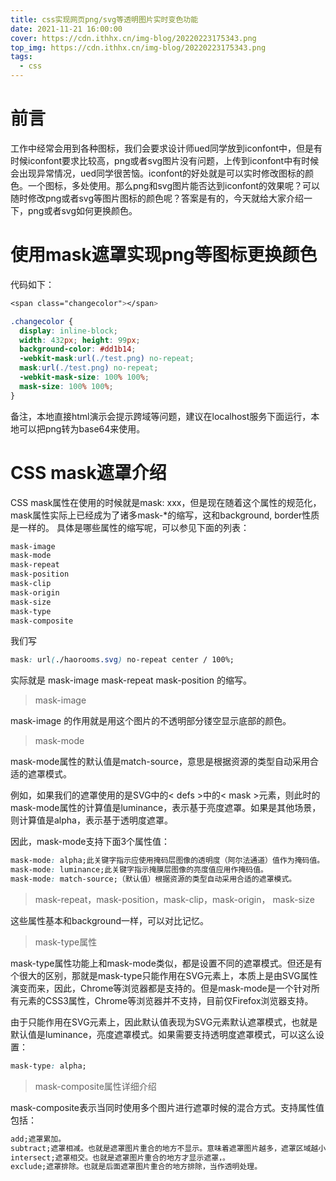 ```yaml
---
title: css实现网页png/svg等透明图片实时变色功能
date: 2021-11-21 16:00:00
cover: https://cdn.ithhx.cn/img-blog/20220223175343.png
top_img: https://cdn.ithhx.cn/img-blog/20220223175343.png
tags:
  - css
---
```


# 前言
工作中经常会用到各种图标，我们会要求设计师ued同学放到iconfont中，但是有时候iconfont要求比较高，png或者svg图片没有问题，上传到iconfont中有时候会出现异常情况，ued同学很苦恼。iconfont的好处就是可以实时修改图标的颜色。一个图标，多处使用。那么png和svg图片能否达到iconfont的效果呢？可以随时修改png或者svg等图片图标的颜色呢？答案是有的，今天就给大家介绍一下，png或者svg如何更换颜色。

# 使用mask遮罩实现png等图标更换颜色
代码如下：
```css
<span class="changecolor"></span>

.changecolor {
  display: inline-block;
  width: 432px; height: 99px;
  background-color: #dd1b14;
  -webkit-mask:url(./test.png) no-repeat;
  mask:url(./test.png) no-repeat;
  -webkit-mask-size: 100% 100%;
  mask-size: 100% 100%;
}
```

备注，本地直接html演示会提示跨域等问题，建议在localhost服务下面运行，本地可以把png转为base64来使用。

# CSS mask遮罩介绍
CSS mask属性在使用的时候就是mask: xxx，但是现在随着这个属性的规范化，mask属性实际上已经成为了诸多mask-*的缩写，这和background, border性质是一样的。
具体是哪些属性的缩写呢，可以参见下面的列表：
```css
mask-image
mask-mode
mask-repeat
mask-position
mask-clip
mask-origin
mask-size
mask-type
mask-composite
```
我们写
```css
mask: url(./haorooms.svg) no-repeat center / 100%; 
```
实际就是 mask-image mask-repeat mask-position 的缩写。

> mask-image

mask-image 的作用就是用这个图片的不透明部分镂空显示底部的颜色。

> mask-mode

mask-mode属性的默认值是match-source，意思是根据资源的类型自动采用合适的遮罩模式。

例如，如果我们的遮罩使用的是SVG中的< defs >中的< mask >元素，则此时的mask-mode属性的计算值是luminance，表示基于亮度遮罩。如果是其他场景，则计算值是alpha，表示基于透明度遮罩。

因此，mask-mode支持下面3个属性值：
```css
mask-mode: alpha;此关键字指示应使用掩码层图像的透明度（阿尔法通道）值作为掩码值。
mask-mode: luminance;此关键字指示掩膜层图像的亮度值应用作掩码值。
mask-mode: match-source;（默认值）根据资源的类型自动采用合适的遮罩模式。
```

> mask-repeat，mask-position，mask-clip，mask-origin， mask-size

这些属性基本和background一样，可以对比记忆。

> mask-type属性

mask-type属性功能上和mask-mode类似，都是设置不同的遮罩模式。但还是有个很大的区别，那就是mask-type只能作用在SVG元素上，本质上是由SVG属性演变而来，因此，Chrome等浏览器都是支持的。但是mask-mode是一个针对所有元素的CSS3属性，Chrome等浏览器并不支持，目前仅Firefox浏览器支持。

由于只能作用在SVG元素上，因此默认值表现为SVG元素默认遮罩模式，也就是默认值是luminance，亮度遮罩模式。如果需要支持透明度遮罩模式，可以这么设置：
```css
mask-type: alpha;
```

> mask-composite属性详细介绍

mask-composite表示当同时使用多个图片进行遮罩时候的混合方式。支持属性值包括：

```css
add;遮罩累加。
subtract;遮罩相减。也就是遮罩图片重合的地方不显示。意味着遮罩图片越多，遮罩区域越小。
intersect;遮罩相交。也就是遮罩图片重合的地方才显示遮罩，。
exclude;遮罩排除。也就是后面遮罩图片重合的地方排除，当作透明处理。
```